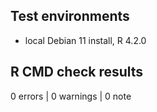 ## Test environments
* local Debian 11 install, R 4.2.0

## R CMD check results

0 errors | 0 warnings | 0 note

